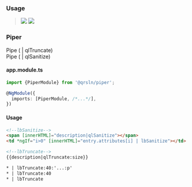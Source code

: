 ### Usage

> [![](https://img.shields.io/badge/Main-readme‌‌‌‌‌‌‌-white)](../readme.md)
> [![](https://img.shields.io/badge/readme-white)](readme.md)

### Piper

Pipe ( | qlTruncate)  
Pipe ( | qlSanitize)

#### app.module.ts

```typescript
import {PiperModule} from '@qrsln/piper';

@NgModule({
  imports: [PiperModule, /*...*/],
})
```  

#### Usage

```html
<!--lbSanitize-->
<span [innerHTML]="description|qlSanitize"></span>
<td *ngIf="i>0" [innerHTML]="entry.attributes[i] | lbSanitize"></td>

<!--lbTruncate-->
{{description|qlTruncate:size}}

* | lbTruncate:40:'...:p'
* | lbTruncate:40
* | lbTruncate
``` 
